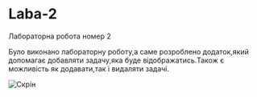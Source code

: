 # Laba-2
Лабораторна робота номер 2


Було виконано лабораторну роботу,а саме розроблено додаток,який допомагає добавляти задачу,яка буде відображатись.Також є можливість як додавати,так і видаляти задачі.

![Скрін](https://image.prntscr.com/image/IZm6wytwQ4q7l-rRrXSMbw.png)
